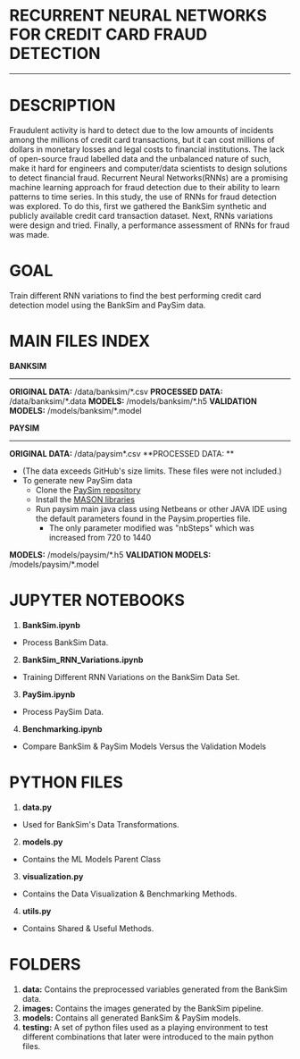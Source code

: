 
# RECURRENT NEURAL NETWORKS FOR CREDIT CARD FRAUD DETECTION
_______

# DESCRIPTION

Fraudulent activity is hard to detect due to the low amounts of incidents among the millions  of credit  card transactions,  but  it can  cost millions  of dollars  in  monetary losses and legal costs to financial institutions.  The lack of open-source fraud labelled data and the unbalanced nature of such, make it hard for engineers and computer/data scientists  to  design  solutions  to  detect  financial  fraud.   Recurrent  Neural  Networks(RNNs) are a promising machine learning approach for fraud detection due to their ability to learn patterns to time series.  In this study, the use of RNNs for fraud detection  was  explored.   To  do  this,  first  we  gathered  the  BankSim  synthetic  and publicly available credit card transaction dataset.  Next, RNNs variations were design and tried.  Finally, a performance assessment of RNNs for fraud was made.

# GOAL

Train different RNN variations to find the best performing credit card detection model using the BankSim and PaySim data.

# MAIN FILES INDEX

**BANKSIM**
____
**ORIGINAL DATA:**  /data/banksim/\*.csv
**PROCESSED DATA:**  /data/banksim/\*.data
**MODELS:** /models/banksim/\*.h5
**VALIDATION MODELS:** /models/banksim/\*.model

**PAYSIM**
____
**ORIGINAL DATA:**  /data/paysim\*.csv
**PROCESSED DATA: **
*  (The data exceeds GitHub's size limits. These files were not included.) 
* To generate new PaySim data
	* Clone the [PaySim repository](https://github.com/EdgarLopezPhD/PaySim)
	* Install the [MASON libraries](https://cs.gmu.edu/~eclab/projects/mason/)
	* Run paysim main java class using Netbeans or other JAVA IDE using the default parameters found in the Paysim.properties file.
		* The only parameter modified was "nbSteps" which was increased from 720 to 1440
		
**MODELS:** /models/paysim/\*.h5
**VALIDATION MODELS:** /models/paysim\/*.model

# JUPYTER NOTEBOOKS
1. **BankSim.ipynb**
- Process BankSim Data.
2. **BankSim_RNN_Variations.ipynb**
- Training Different RNN Variations on the BankSim Data Set. 
3. **PaySim.ipynb**
- Process PaySim Data.
4. **Benchmarking.ipynb**
- Compare BankSim & PaySim Models Versus the Validation Models

# PYTHON FILES
1. **data.py**
- Used for BankSim's Data Transformations.
2. **models.py**
-  Contains the ML Models Parent Class
3. **visualization.py**
- Contains the Data Visualization & Benchmarking Methods.
4. **utils.py**
- Contains Shared & Useful Methods.

# FOLDERS

1. **data:** Contains the preprocessed variables generated from the BankSim data.
2. **images:** Contains the images generated by the BankSim pipeline.
3. **models:** Contains all generated BankSim & PaySim models.
4. **testing:** A set of python files used as a playing environment to test different combinations that later were introduced to the main python files.